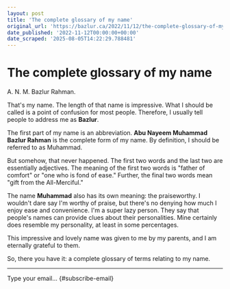 ```yaml
---
layout: post
title: 'The complete glossary of my name'
original_url: 'https://bazlur.ca/2022/11/12/the-complete-glossary-of-my-name/'
date_published: '2022-11-12T00:00:00+00:00'
date_scraped: '2025-08-05T14:22:29.788481'
---
```


The complete glossary of my name
================================

A. N. M. Bazlur Rahman.

That's my name. The length of that name is impressive. What I should be called is a point of confusion for most people. Therefore, I usually tell people to address me as **Bazlur**.

The first part of my name is an abbreviation. **Abu Nayeem Muhammad Bazlur Rahman** is the complete form of my name. By definition, I should be referred to as Muhammad.

But somehow, that never happened. The first two words and the last two are essentially adjectives. The meaning of the first two words is "father of comfort" or "one who is fond of ease." Further, the final two words mean "gift from the All-Merciful."

The name **Muhammad** also has its own meaning: the praiseworthy. I wouldn't dare say I'm worthy of praise, but there's no denying how much I enjoy ease and convenience. I'm a super lazy person. They say that people's names can provide clues about their personalities. Mine certainly does resemble my personality, at least in some percentages.

This impressive and lovely name was given to me by my parents, and I am eternally grateful to them.

So, there you have it: a complete glossary of terms relating to my name.  

*** ** * ** ***

Type your email... {#subscribe-email}
